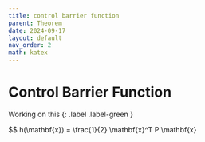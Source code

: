 ```yaml
---
title: control barrier function
parent: Theorem
date: 2024-09-17
layout: default
nav_order: 2
math: katex
---
```


# Control Barrier Function

Working on this 
{: .label .label-green }

$$
h(\mathbf{x}) = \frac{1}{2} \mathbf{x}^T P \mathbf{x}